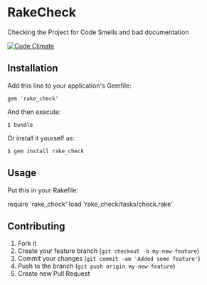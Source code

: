 # RakeCheck

Checking the Project for Code Smells and bad documentation

[![Code Climate](https://codeclimate.com/badge.png)](https://codeclimate.com/github/TBAA/rake_check)

## Installation

Add this line to your application's Gemfile:

    gem 'rake_check'

And then execute:

    $ bundle

Or install it yourself as:

    $ gem install rake_check

## Usage

Put this in your Rakefile:

require 'rake_check'
load 'rake_check/tasks/check.rake'

## Contributing

1. Fork it
2. Create your feature branch (`git checkout -b my-new-feature`)
3. Commit your changes (`git commit -am 'Added some feature'`)
4. Push to the branch (`git push origin my-new-feature`)
5. Create new Pull Request